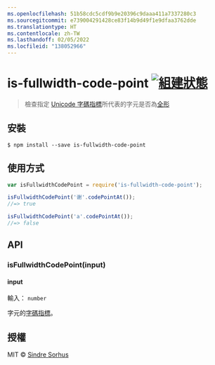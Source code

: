 ```yaml
---
ms.openlocfilehash: 51b58cdc5cdf9b9e20396c9daaa411a7337280c3
ms.sourcegitcommit: e739004291428ce83f14b9d49f1e9dfaa3762dde
ms.translationtype: HT
ms.contentlocale: zh-TW
ms.lasthandoff: 02/05/2022
ms.locfileid: "138052966"
---
```

# <a name="is-fullwidth-code-point-build-statushttpstravis-ciorgsindresorhusis-fullwidth-code-point"></a>is-fullwidth-code-point [![組建狀態](https://travis-ci.org/sindresorhus/is-fullwidth-code-point.svg?branch=master)](https://travis-ci.org/sindresorhus/is-fullwidth-code-point)

> 檢查指定 [Unicode 字碼指標](https://en.wikipedia.org/wiki/Code_point)所代表的字元是否為[全形](https://en.wikipedia.org/wiki/Halfwidth_and_fullwidth_forms)


## <a name="install"></a>安裝

```
$ npm install --save is-fullwidth-code-point
```


## <a name="usage"></a>使用方式

```js
var isFullwidthCodePoint = require('is-fullwidth-code-point');

isFullwidthCodePoint('谢'.codePointAt());
//=> true

isFullwidthCodePoint('a'.codePointAt());
//=> false
```


## <a name="api"></a>API

### <a name="isfullwidthcodepointinput"></a>isFullwidthCodePoint(input)

#### <a name="input"></a>input

輸入： `number`

字元的[字碼指標](https://en.wikipedia.org/wiki/Code_point)。


## <a name="license"></a>授權

MIT © [Sindre Sorhus](http://sindresorhus.com)
